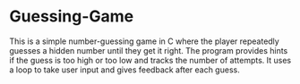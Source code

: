 # Guessing-Game
This is a simple number-guessing game in C where the player repeatedly guesses a hidden number until they get it right. The program provides hints if the guess is too high or too low and tracks the number of attempts. It uses a loop to take user input and gives feedback after each guess.  
